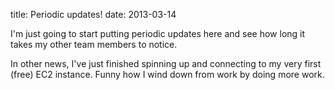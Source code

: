 title: Periodic updates!
date: 2013-03-14

I'm just going to start putting periodic updates here and see how long it takes my other team members to notice.

In other news, I've just finished spinning up and connecting to my very first (free) EC2 instance.  Funny how I wind
down from work by doing more work.
